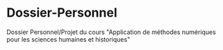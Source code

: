 # Dossier-Personnel

Dossier Personnel/Projet du cours "Application de méthodes numériques pour les sciences humaines et historiques"
